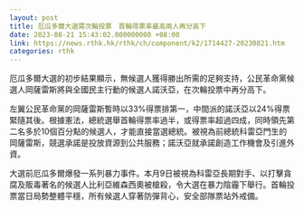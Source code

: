 ```yaml
---
layout: post
title: 厄瓜多爾大選需次輪投票　首輪得票率最高兩人再分高下
date: 2023-08-21 15:43:02.000000000 +08:00
link: https://news.rthk.hk/rthk/ch/component/k2/1714427-20230821.htm
categories: rthk
---
```


厄瓜多爾大選的初步結果顯示，無候選人獲得勝出所需的足夠支持，公民革命黨候選人岡薩雷斯將與全國民主行動的候選人諾沃亞，在次輪投票中再分高下。

左翼公民革命黨的岡薩雷斯暫時以33%得票排第一，中間派的諾沃亞以24%得票緊隨其後。根據憲法，總統選舉首輪得票率過半，或得票率超過四成，同時領先第二名多於10個百分點的候選人，才能直接當選總統。被視為前總統科雷亞門生的岡薩雷斯，競選承諾是投放資源到公共服務；諾沃亞就承諾創造工作機會及引進外資。

大選前厄瓜多爾爆發一系列暴力事件。本月9日被視為科雷亞長期對手、以打擊貪腐及販毒著名的候選人比利亞維森西奧被槍殺，令大選在暴力陰霾下舉行。首輪投票當日局勢整體平穩，所有候選人穿著防彈背心，安全部隊票站外戒備。
